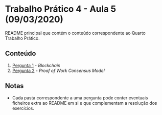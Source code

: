 # Trabalho Prático 4 - Aula 5 (09/03/2020)

README principal que contém o conteúdo correspondente ao Quarto Trabalho Prático.

## Conteúdo

1. [Pergunta 1](https://github.com/uminho-miei-engseg-19-20/Grupo5/tree/master/Trabalhos%20Pr%C3%A1ticos/TP4/P1%20-%20Blockchain) - *Blockchain*
2. [Pergunta 2](https://github.com/uminho-miei-engseg-19-20/Grupo5/tree/master/Trabalhos%20Pr%C3%A1ticos/TP4/P2%20-%20Proof%20of%20Work%20Consensus%20Model) - *Proof of Work Consensus Model*

<p>

## Notas

- Cada pasta correspondente a uma pergunta pode conter eventuais ficheiros extra ao README em si e que complementam a resolução dos exercícios.
